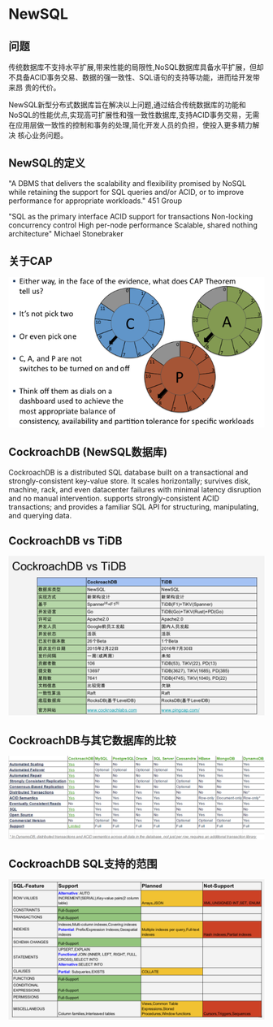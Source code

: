 # NewSQL

## 问题

传统数据库不支持水平扩展,带来性能的局限性,NoSQL数据库具备水平扩展，但却
不具备ACID事务交易、数据的强一致性、SQL语句的支持等功能，进而给开发带来昂
贵的代价。

NewSQL新型分布式数据库旨在解决以上问题,通过结合传统数据库的功能和
NoSQL的性能优点,实现高可扩展性和强一致性数据库,支持ACID事务交易，无需
在应用层做一致性的控制和事务的处理,简化开发人员的负担，使投入更多精力解决
核心业务问题。

## NewSQL的定义

"A DBMS that delivers the scalability and flexibility
promised by NoSQL while retaining the support for SQL
queries and/or ACID, or to improve performance for
appropriate workloads."
451 Group

"SQL as the primary interface
ACID support for transactions
Non-locking concurrency control
High per-node performance
Scalable, shared nothing architecture"
Michael Stonebraker

## 关于CAP

![cap](doc/images/cap.png)

## CockroachDB (NewSQL数据库)

CockroachDB is a distributed SQL database built on a transactional and
strongly-consistent key-value store.
It scales horizontally; survives disk, machine, rack, and even datacenter failures
with minimal latency disruption and no manual intervention.
supports strongly-consistent ACID transactions; and provides a familiar SQL API
for structuring, manipulating, and querying data.

## CockroachDB vs TiDB

![CockroachDB_vs_TiDB](doc/images/CockroachDB_vs_TiDB.png)

## CockroachDB与其它数据库的比较

![cockroachdb_in_comparison](doc/images/cockroachdb_in_comparison.png)

## CockroachDB SQL支持的范围

![feature_info](doc/images/feature_info.png)
